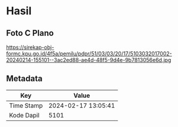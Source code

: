# Hasil

## Foto C Plano

https://sirekap-obj-formc.kpu.go.id/4f5a/pemilu/pdpr/51/03/03/20/17/5103032017002-20240214-155101--3ac2ed88-ae4d-48f5-9d4e-9b7813056e6d.jpg


## Metadata

| Key        | Value               |
| ---------- | ------------------- |
| Time Stamp | 2024-02-17 13:05:41 |
| Kode Dapil | 5101                |



